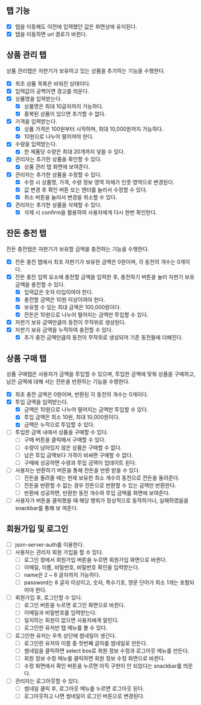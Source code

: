 ## 탭 기능

- [x] 탭을 이동해도 이전에 입력했던 값은 화면상에 유지된다.
- [x] 탭을 이동하면 url 경로가 바뀐다.

## 상품 관리 탭

상품 관리탭은 자판기가 보유하고 있는 상품을 추가하는 기능을 수행한다.

- [x] 최초 상품 목록은 비워진 상태이다.
- [x] 입력값이 공백이면 경고를 띄운다.
- [x] 상품명을 입력받는다.
  - [x] 상품명은 최대 10글자까지 가능하다.
  - [x] 중복된 상품이 있으면 추가할 수 없다.
- [x] 가격을 입력받는다.
  - [x] 상품 가격은 100원부터 시작하며, 최대 10,000원까지 가능하다.
  - [x] 10원으로 나누어 떨어져야 한다.
- [x] 수량을 입력받는다.
  - [x] 한 제품당 수량은 최대 20개까지 넣을 수 있다.
- [x] 관리자는 추가한 상품을 확인할 수 있다.
  - [x] 상품 관리 탭 화면에 보여준다.
- [x] 관리자는 추가한 상품을 수정할 수 있다.
  - [x] 수정 시 상품명, 가격, 수량 정보 영역 자체가 인풋 영역으로 변경된다.
  - [x] 값 변경 후 확인 버튼 또는 엔터를 눌러서 수정할 수 있다.
  - [x] 취소 버튼을 눌러서 변경을 취소할 수 있다.
- [x] 관리자는 추가한 상품을 삭제할 수 있다.
  - [x] 삭제 시 confirm을 활용하여 사용자에게 다시 한번 확인한다.

## 잔돈 충전 탭

잔돈 충전탭은 자판기가 보유할 금액을 충전하는 기능을 수행한다.

- [x] 잔돈 충전 탭에서 최초 자판기가 보유한 금액은 0원이며, 각 동전의 개수는 0개이다.
- [x] 잔돈 충전 입력 요소에 충전할 금액을 입력한 후, 충전하기 버튼을 눌러 자판기 보유 금액을 충전할
      수 있다.
  - [x] 입력값은 숫자 타입이여야 한다.
  - [x] 충전할 금액은 10원 이상이여야 헌다.
  - [x] 보유할 수 있는 최대 금액은 100,000원이다.
  - [x] 잔돈은 10원으로 나누어 떨어지는 금액만 투입할 수 있다.
- [x] 자판기 보유 금액만큼의 동전이 무작위로 생성된다.
- [x] 자판기 보유 금액을 누적하여 충전할 수 있다.
  - [x] 추가 충전 금액만큼의 동전이 무작위로 생성되어 기존 동전들에 더해진다.

## 상품 구매 탭

상품 구매탭은 사용자가 금액을 투입할 수 있으며, 투입한 금액에 맞춰 상품을 구매하고, 남은 금액에 대해
서는 잔돈을 반환하는 기능을 수행한다.

- [x] 최초 충전 금액은 0원이며, 반환된 각 동전의 개수는 0개이다.
- [x] 투입 금액을 입력받는다.
  - [x] 금액은 10원으로 나누어 떨어지는 금액만 투입할 수 있다.
  - [x] 투입 금액은 최소 10원, 최대 10,000원이다.
  - [x] 금액은 누적으로 투입할 수 있다.
- [ ] 투입한 금액 내에서 상품을 구매할 수 있다.
  - [ ] 구매 버튼을 클릭해서 구매할 수 있다.
  - [ ] 수량이 남아있지 않은 상품은 구매할 수 없다.
  - [ ] 남은 투입 금액보다 가격이 비싸면 구매할 수 없다.
  - [ ] 구매에 성공하면 수량과 투입 금액이 업데이트 된다.
- [ ] 사용자는 반환하기 버튼을 통해 잔돈을 반환 받을 수 있다.
  - [ ] 잔돈을 돌려줄 때는 현재 보유한 최소 개수의 동전으로 잔돈을 돌려준다.
  - [ ] 잔돈을 반환할 수 없는 경우 잔돈으로 반환할 수 있는 금액만 반환한다.
  - [ ] 반환에 성공하면, 반환한 동전 개수와 투입 금액를 화면에 보여준다.
- [ ] 사용자가 버튼을 클릭했을 때 해당 행위가 정상적으로 동작하거나, 실패하였음을 snackbar를 통해 보
      여준다.

## 회원가입 및 로그인

- [ ] json-server-auth를 이용한다.
- [ ] 사용자는 관리자 회원 가입을 할 수 있다.
  - [ ] 로그인 창에서 회원가입 버튼을 누르면 회원가입 화면으로 바뀐다.
  - [ ] 이메일, 이름, 비밀번호, 비밀번호 확인을 입력받는다.
  - [ ] name은 2 ~ 6 글자까지 가능하다.
  - [ ] password는 8 글자 이상이고, 숫자, 특수기호, 영문 단어가 최소 1개는 포함되어야 한다.
- [ ] 회원가입 후, 로그인할 수 있다.
  - [ ] 로그인 버튼을 누르면 로그인 화면으로 바뀐다.
  - [ ] 이메일과 비밀번호를 입력받는다.
  - [ ] 일치하는 회원이 없으면 사용자에게 알린다.
  - [ ] 로그인한 유저만 탭 메뉴를 볼 수 있다.
- [ ] 로그인한 유저는 우측 상단에 썸네일이 생긴다.
  - [ ] 로그인한 유저의 이름 중 첫번째 글자를 썸네일로 만든다.
  - [ ] 썸네일을 클릭하면 select box로 회원 정보 수정과 로그아웃 메뉴를 만든다.
  - [ ] 회원 정보 수정 메뉴를 클릭하면 회원 정보 수정 화면으로 바뀐다.
  - [ ] 수정 화면에서 확인 버튼을 누르면 아직 구현이 안 되었다는 snackbar를 띄운다.
- [ ] 관리자는 로그아웃할 수 있다.
  - [ ] 썸네일 클릭 후, 로그아웃 메뉴를 누르면 로그아웃 된다.
  - [ ] 로그아웃하고 나면 썸네일이 로그인 버튼으로 변경된다.
